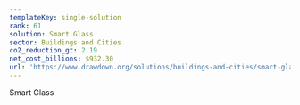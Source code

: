 ```yaml
---
templateKey: single-solution
rank: 61
solution: Smart Glass
sector: Buildings and Cities
co2_reduction_gt: 2.19
net_cost_billions: $932.30
url: 'https://www.drawdown.org/solutions/buildings-and-cities/smart-glass'
---
```


Smart Glass
